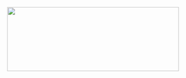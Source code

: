 
<!-- <img src="https://capsule-render.vercel.app/api?type=waving&color=gradient&height=130&section=header&customColorList=15" width=100% /> -->
<!--
<div align="center">

<a href="https://www.gitanimals.org/en_US?utm_medium=image&utm_source=anhyeryeon2&utm_content=farm">
<img
  src="https://render.gitanimals.org/farms/anhyeryeon2"
  width="400"
  height="300"
/>
</a>

![Anurag's GitHub stats](https://github-readme-stats.vercel.app/api?username=anhyeryeon2&show_icons=true&theme=buefy&hide=stars)


#### 💬 Skills

<img src="https://img.shields.io/badge/Javascript-F7DF1E?style=flat&logo=Javascript&logoColor=white"/> 
<img src="https://img.shields.io/badge/Typescript-3178C6?style=flat&logo=Typescript&logoColor=white"/> <br>
<img src="https://img.shields.io/badge/React-61DAFB?style=flat&logo=React&logoColor=black"/> 
<img src="https://img.shields.io/badge/Next-000000?style=flat&logo=nextdotjs&logoColor=white"/> <br>
<img src="https://img.shields.io/badge/Redux-764ABC?style=flat&logo=redux&logoColor=white"/> 
<img src="https://img.shields.io/badge/React Query-FF4154?style=flat&logo=reactquery&logoColor=white"/> 
<img src="https://img.shields.io/badge/Styledcomponents-DB7093?style=flat&logo=styledcomponents&logoColor=white"/>


<br>

</div>
-->

<a href="https://www.gitanimals.org/en_US?utm_medium=image&utm_source=anhyeryeon2&utm_content=line">
  <img
    src="https://render.gitanimals.org/lines/anhyeryeon2?pet-id=599931121090133564"
    width="400"
    height="150"
  />
</a>
  

